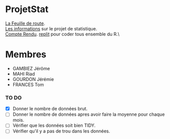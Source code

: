 # ProjetStat

[La Feuille de route](https://github.com/l3miage-gambiezj/ProjetStat/blob/master/ReadMe_Gambiez-Mahi-Gourdon-Frances.md). \
[Les informations](https://github.com/l3miage-gambiezj/ProjetStat/blob/master/InfoProjet.md) sur le projet de statistique.\
[Compte Rendu](https://docs.google.com/document/d/1uJ8qKiBnoCDlUOT2wjCiRSdeRVSXhIKF8rwiTWketL4/edit?usp=sharing). 
[replit](https://replit.com/join/sjbuijydgr-jeromegambiez) pour coder tous ensemble du R.\
# Membres

* GAMBIEZ Jérôme
* MAHI Riad
* GOURDON Jérémie
* FRANCES Tom

### TO DO
  - [x] Donner le nombre de données brut. 
  - [ ] Donner le nombre de données apres avoir faire la moyenne pour chaque mois. 
  - [ ] Vérifier que les données soit bien TIDY. 
  - [ ] Vérifier qu'il y a pas de trou dans les données. 
